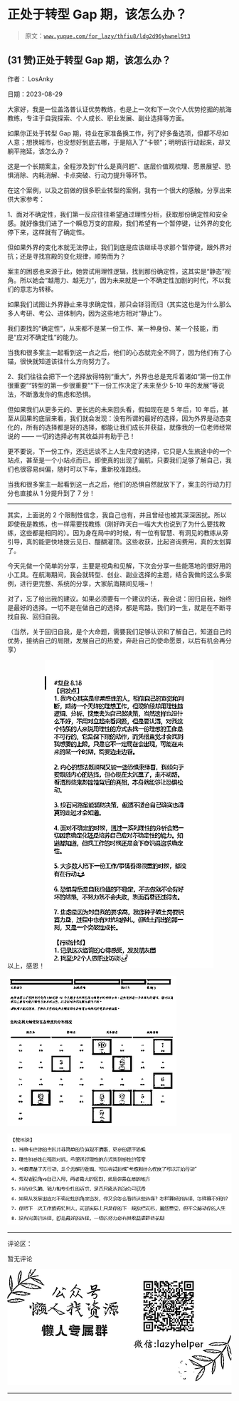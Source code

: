 # 正处于转型 Gap 期，该怎么办？

> 原文：[`www.yuque.com/for_lazy/thfiu8/ldg2d96yhwnel9t3`](https://www.yuque.com/for_lazy/thfiu8/ldg2d96yhwnel9t3)

## (31 赞)正处于转型 Gap 期，该怎么办？

作者： LosAnky

日期：2023-08-29

大家好，我是一位盖洛普认证优势教练，也是上一次和下一次个人优势挖掘的航海教练，专注于自我探索、个人成长、职业发展、副业选择等方面。

如果你正处于转型 Gap 期，待业在家准备换工作，列了好多备选项，但都不尽如人意；想换城市，也没想好到底去哪，于是陷入了“卡顿”；明明该行动起来，却又躺平拖延，该怎么办？

这是一个长期案主，全程涉及到“什么是真问题”、底层价值观梳理、愿景展望、恐惧消除、内耗消解、卡点突破、行动力提升等环节。

在这个案例，以及之前做的很多职业转型的案例，我有一个很大的感触，分享出来供大家参考：

1、面对不确定性，我们第一反应往往希望通过理性分析，获取那份确定性和安全感。就好像我们进了一个瞬息万变的宫殿，我们希望有一个暂停键，让外界的变化停下来，这样就有了确定性。

但如果外界的变化本就无法停止，我们到底是应该继续寻求那个暂停键，跟外界对抗；还是寻找宫殿的变化规律，顺势而为？

案主的困惑也来源于此，她尝试用理性逻辑，找到那份确定性，这其实是“静态”视角。所以她会“越用力、越无力”，因为未来就是一个不确定性加剧的时代，不以我们的意志为转移。

如果我们试图让外界静止来寻求确定性，那只会铩羽而归（其实这也是为什么那么多人考研、考公、进体制内，因为这些地方相对“静止”）。

我们要找的“确定性”，从来都不是某一份工作、某一种身份、某一个技能，而是“应对不确定性”的能力。

当我和很多案主一起看到这一点之后，他们的心态就完全不同了，因为他们有了心锚，很快就知道该往什么方向努力了。

2、我们往往会把下一个选择放得特别“重大”，外界也总是充斥着诸如“第一份工作很重要”“转型的第一步很重要”“下一份工作决定了未来至少 5-10 年的发展”等说法，不断激发你的焦虑和恐惧。

但如果我们从更多元的、更长远的未来回头看，假如现在是 5 年后，10 年后，甚至从因果的底层来看，我们就会发现：没有所谓的最好的选择，因为外界是动态变化的，所有的选择都是好的选择，都能让我们成长并获益，就像我的一位老师经常说的 —— 一切的选择必有其收益并有助于己！

更不要说，下一份工作，还远远谈不上人生尺度的选择，它只是人生旅途中的一个站点，甚至是一个小站点而已。即使真的出现了偏航，只要我们足够了解自己，我们也很容易纠偏，随时可以下车，重新校准路线。

当我和很多案主一起看到这一点之后，他们的恐惧自然就放下了，案主的行动力打分也直接从 1 分提升到了 7 分！

* * *

其实，上面说的 2 个限制性信念，我自己也有，并且曾经也被其深深困扰。所以即使我是教练，也一样需要找教练（刚好昨天白一喵大大也说到了为什么要找教练，这些都是相同的）。因为身在局中的时候，有一位有智慧、有洞见的教练从旁引导，真的能更快地拨云见日、醍醐灌顶。这些收获，比起咨询费用，真的太划算了。

今天先做一个简单的分享，主要是视角和见解，下次会分享一些能落地的很好用的小工具。在航海期间，我会就转型、创业、副业选择的主题，结合我做的这么多案例，进行更完整、系统的分享，大家航海期间见哦~！

对了，忘了给出我的建议。如果必须要有一个建议的话，我会说：回归自我，始终是最好的选择。一切不是在做自己的选择，都是弯路。我们的一生，就是在不断寻找自我、回归自我。

（当然，关于回归自我，是个大命题，需要我们足够认识和了解自己，知道自己的优势，接纳自己的局限，发展自己的热爱，奔赴自己的使命愿景，以后有机会再分享）

以上，感恩！![](img/916e60ae72eadb30bc3640e28349549c.png)

![](img/85e5abf01876e4911705b2f6d727fcc4.png)

![](img/dc89d7bffa140b20d9e43310e64c1b2f.png)

* * *

评论区：

暂无评论

![](img/1c37d505930596d12a88ab23e11aa07a.png)

* * *